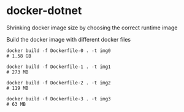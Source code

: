 # docker-dotnet
Shrinking docker image size by choosing the correct runtime image

Build the docker image with different docker files 

```
docker build -f Dockerfile-0 . -t img0 
# 1.58 GB

docker build -f Dockerfile-1 . -t img1
# 273 MB

docker build -f Dockerfile-2 . -t img2
# 119 MB

docker build -f Dockerfile-3 . -t img3
# 63 MB
```
